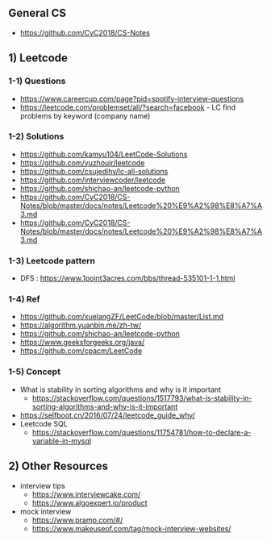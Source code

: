 
## General CS
- https://github.com/CyC2018/CS-Notes

## 1) Leetcode 

### 1-1) Questions
- https://www.careercup.com/page?pid=spotify-interview-questions
- https://leetcode.com/problemset/all/?search=facebook 
		- LC find problems by keyword (company name)

### 1-2) Solutions
- https://github.com/kamyu104/LeetCode-Solutions
- https://github.com/yuzhoujr/leetcode
- https://github.com/csujedihy/lc-all-solutions
- https://github.com/interviewcoder/leetcode
- https://github.com/shichao-an/leetcode-python
- https://github.com/CyC2018/CS-Notes/blob/master/docs/notes/Leetcode%20%E9%A2%98%E8%A7%A3.md
- https://github.com/CyC2018/CS-Notes/blob/master/docs/notes/Leetcode%20%E9%A2%98%E8%A7%A3.md

### 1-3) Leetcode pattern
- DFS : https://www.1point3acres.com/bbs/thread-535101-1-1.html

### 1-4) Ref 
- https://github.com/xuelangZF/LeetCode/blob/master/List.md
- https://algorithm.yuanbin.me/zh-tw/
- https://github.com/shichao-an/leetcode-python
- https://www.geeksforgeeks.org/java/
- https://github.com/cpacm/LeetCode

### 1-5) Concept
- What is stability in sorting algorithms and why is it important
	- https://stackoverflow.com/questions/1517793/what-is-stability-in-sorting-algorithms-and-why-is-it-important
- https://selfboot.cn/2016/07/24/leetcode_guide_why/
- Leetcode SQL
	- https://stackoverflow.com/questions/11754781/how-to-declare-a-variable-in-mysql 

## 2) Other Resources
- interview tips
	- https://www.interviewcake.com/
	- https://www.algoexpert.io/product
- mock interview
	- https://www.pramp.com/#/
	- https://www.makeuseof.com/tag/mock-interview-websites/
